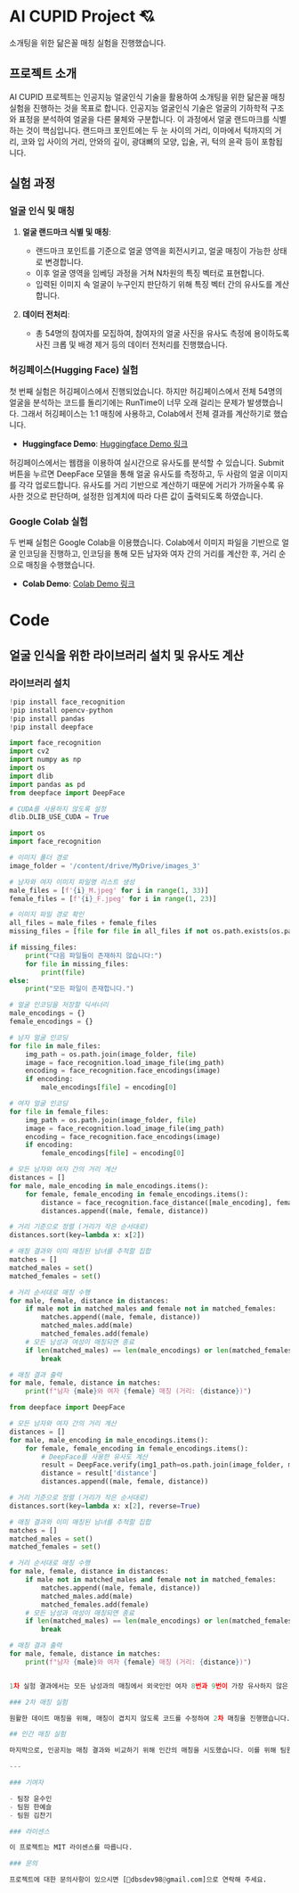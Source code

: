 # AI CUPID Project 💘

소개팅을 위한 닮은꼴 매칭 실험을 진행했습니다.

## 프로젝트 소개

AI CUPID 프로젝트는 인공지능 얼굴인식 기술을 활용하여 소개팅을 위한 닮은꼴 매칭 실험을 진행하는 것을 목표로 합니다. 인공지능 얼굴인식 기술은 얼굴의 기하학적 구조와 표정을 분석하여 얼굴을 다른 물체와 구분합니다. 이 과정에서 얼굴 랜드마크를 식별하는 것이 핵심입니다. 랜드마크 포인트에는 두 눈 사이의 거리, 이마에서 턱까지의 거리, 코와 입 사이의 거리, 안와의 깊이, 광대뼈의 모양, 입술, 귀, 턱의 윤곽 등이 포함됩니다.

## 실험 과정

### 얼굴 인식 및 매칭

1. **얼굴 랜드마크 식별 및 매칭**:
    - 랜드마크 포인트를 기준으로 얼굴 영역을 회전시키고, 얼굴 매칭이 가능한 상태로 변경합니다.
    - 이후 얼굴 영역을 임베딩 과정을 거쳐 N차원의 특징 벡터로 표현합니다.
    - 입력된 이미지 속 얼굴이 누구인지 판단하기 위해 특징 벡터 간의 유사도를 계산합니다.

2. **데이터 전처리**:
    - 총 54명의 참여자를 모집하여, 참여자의 얼굴 사진을 유사도 측정에 용이하도록 사진 크롭 및 배경 제거 등의 데이터 전처리를 진행했습니다.

### 허깅페이스(Hugging Face) 실험

첫 번째 실험은 허깅페이스에서 진행되었습니다. 하지만 허깅페이스에서 전체 54명의 얼굴을 분석하는 코드를 돌리기에는 RunTime이 너무 오래 걸리는 문제가 발생했습니다. 그래서 허깅페이스는 1:1 매칭에 사용하고, Colab에서 전체 결과를 계산하기로 했습니다.

- **Huggingface Demo**:
  [Huggingface Demo 링크](https://huggingface.co/spaces/suinY00N/CupidAI)

허깅페이스에서는 웹캠을 이용하여 실시간으로 유사도를 분석할 수 있습니다. Submit 버튼을 누르면 DeepFace 모델을 통해 얼굴 유사도를 측정하고, 두 사람의 얼굴 이미지를 각각 업로드합니다. 유사도를 거리 기반으로 계산하기 때문에 거리가 가까울수록 유사한 것으로 판단하며, 설정한 임계치에 따라 다른 값이 출력되도록 하였습니다.

### Google Colab 실험

두 번째 실험은 Google Colab을 이용했습니다. Colab에서 이미지 파일을 기반으로 얼굴 인코딩을 진행하고, 인코딩을 통해 모든 남자와 여자 간의 거리를 계산한 후, 거리 순으로 매칭을 수행했습니다.

- **Colab Demo**:
  [Colab Demo 링크](https://colab.research.google.com/drive/1048h_3ziEUErCaq3Sdn0TzB2OGeo9Xr_?usp=sharing)

# Code
## 얼굴 인식을 위한 라이브러리 설치 및 유사도 계산

### 라이브러리 설치


```python
!pip install face_recognition
!pip install opencv-python
!pip install pandas
!pip install deepface

import face_recognition
import cv2
import numpy as np
import os
import dlib
import pandas as pd
from deepface import DeepFace

# CUDA를 사용하지 않도록 설정
dlib.DLIB_USE_CUDA = True

import os
import face_recognition

# 이미지 폴더 경로
image_folder = '/content/drive/MyDrive/images_3'

# 남자와 여자 이미지 파일명 리스트 생성
male_files = [f'{i}_M.jpeg' for i in range(1, 33)]
female_files = [f'{i}_F.jpeg' for i in range(1, 23)]

# 이미지 파일 경로 확인
all_files = male_files + female_files
missing_files = [file for file in all_files if not os.path.exists(os.path.join(image_folder, file))]

if missing_files:
    print("다음 파일들이 존재하지 않습니다:")
    for file in missing_files:
        print(file)
else:
    print("모든 파일이 존재합니다.")

# 얼굴 인코딩을 저장할 딕셔너리
male_encodings = {}
female_encodings = {}

# 남자 얼굴 인코딩
for file in male_files:
    img_path = os.path.join(image_folder, file)
    image = face_recognition.load_image_file(img_path)
    encoding = face_recognition.face_encodings(image)
    if encoding:
        male_encodings[file] = encoding[0]

# 여자 얼굴 인코딩
for file in female_files:
    img_path = os.path.join(image_folder, file)
    image = face_recognition.load_image_file(img_path)
    encoding = face_recognition.face_encodings(image)
    if encoding:
        female_encodings[file] = encoding[0]

# 모든 남자와 여자 간의 거리 계산
distances = []
for male, male_encoding in male_encodings.items():
    for female, female_encoding in female_encodings.items():
        distance = face_recognition.face_distance([male_encoding], female_encoding)[0]
        distances.append((male, female, distance))

# 거리 기준으로 정렬 (거리가 작은 순서대로)
distances.sort(key=lambda x: x[2])

# 매칭 결과와 이미 매칭된 남녀를 추적할 집합
matches = []
matched_males = set()
matched_females = set()

# 거리 순서대로 매칭 수행
for male, female, distance in distances:
    if male not in matched_males and female not in matched_females:
        matches.append((male, female, distance))
        matched_males.add(male)
        matched_females.add(female)
    # 모든 남성과 여성이 매칭되면 종료
    if len(matched_males) == len(male_encodings) or len(matched_females) == len(female_encodings):
        break

# 매칭 결과 출력
for male, female, distance in matches:
    print(f"남자 {male}와 여자 {female} 매칭 (거리: {distance})")

from deepface import DeepFace

# 모든 남자와 여자 간의 거리 계산
distances = []
for male, male_encoding in male_encodings.items():
    for female, female_encoding in female_encodings.items():
        # DeepFace를 사용한 유사도 계산
        result = DeepFace.verify(img1_path=os.path.join(image_folder, male), img2_path=os.path.join(image_folder, female))
        distance = result['distance']
        distances.append((male, female, distance))

# 거리 기준으로 정렬 (거리가 작은 순서대로)
distances.sort(key=lambda x: x[2], reverse=True)

# 매칭 결과와 이미 매칭된 남녀를 추적할 집합
matches = []
matched_males = set()
matched_females = set()

# 거리 순서대로 매칭 수행
for male, female, distance in distances:
    if male not in matched_males and female not in matched_females:
        matches.append((male, female, distance))
        matched_males.add(male)
        matched_females.add(female)
    # 모든 남성과 여성이 매칭되면 종료
    if len(matched_males) == len(male_encodings) or len(matched_females) == len(female_encodings):
        break

# 매칭 결과 출력
for male, female, distance in matches:
    print(f"남자 {male}와 여자 {female} 매칭 (거리: {distance})")


1차 실험 결과에서는 모든 남성과의 매칭에서 외국인인 여자 8번과 9번이 가장 유사하지 않은 사람으로 선정되었습니다. 인공지능의 얼굴 인식 로직에 따르면, 인종이 다를 경우 유사도가 낮을 수밖에 없습니다. 또한, 가장 유사도가 높은 사람으로는 1번이 무려 11번 중복되어 매칭되었습니다.

### 2차 매칭 실험

원활한 데이트 매칭을 위해, 매칭이 겹치지 않도록 코드를 수정하여 2차 매칭을 진행했습니다. 다음은 코드를 수정한 2차 매칭 결과입니다.

## 인간 매칭 실험

마지막으로, 인공지능 매칭 결과와 비교하기 위해 인간의 매칭을 시도했습니다. 이를 위해 팀원 3명이 사진을 기반으로 첫 인상을 보고 닮은 사람 매칭을 취합하였습니다.

---

### 기여자

- 팀장 윤수인
- 팀원 한예슬
- 팀원 김찬기

### 라이센스

이 프로젝트는 MIT 라이센스를 따릅니다.

### 문의

프로젝트에 대한 문의사항이 있으시면 [dbsdev98@gmail.com]으로 연락해 주세요.

